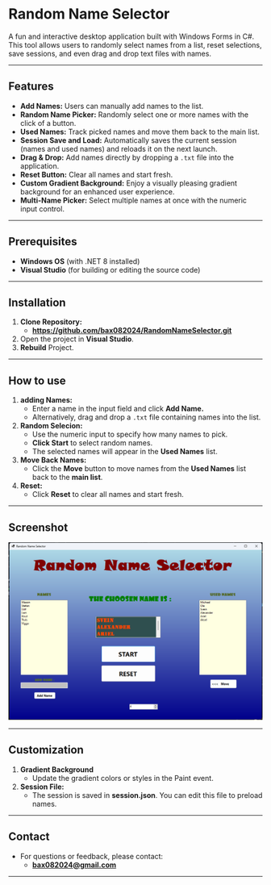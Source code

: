 # Random Name Selector

A fun and interactive desktop application built with Windows Forms in C#. 
This tool allows users to randomly select names from a list, reset selections, 
save sessions, and even drag and drop text files with names.

---

## Features
- **Add Names:** Users can manually add names to the list.
- **Random Name Picker:** Randomly select one or more names with the click of a button.
- **Used Names:** Track picked names and move them back to the main list.
- **Session Save and Load:** Automatically saves the current session (names and used names) and reloads it on the next launch.
- **Drag & Drop:** Add names directly by dropping a `.txt` file into the application.
- **Reset Button:** Clear all names and start fresh.
- **Custom Gradient Background:** Enjoy a visually pleasing gradient background for an enhanced user experience.
- **Multi-Name Picker:** Select multiple names at once with the numeric input control.

---

## Prerequisites
- **Windows OS** (with .NET 8 installed)
- **Visual Studio** (for building or editing the source code)

---

## Installation

1. **Clone Repository:**
	- **https://github.com/bax082024/RandomNameSelector.git**
2. Open the project in **Visual Studio**.
3. **Rebuild** Project.

---

## How to use 

1. **adding Names:**
	- Enter a name in the input field and click **Add Name.**
	- Alternatively, drag and drop a `.txt` file containing names into the list.
2. **Random Selecion:**
	- Use the numeric input to specify how many names to pick.
	- **Click Start** to select random names.
	- The selected names will appear in the **Used Names** list.
3. **Move Back Names:**
	- Click the **Move** button to move names from the **Used Names** list back to the **main list**.
4. **Reset:**
	- Click **Reset** to clear all names and start fresh.

---

## Screenshot

<img src="Images/program.png" alt="1" width="800">

---

## Customization
1. **Gradient Background**
	- Update the gradient colors or styles in the Paint event.
2. **Session File:**
	- The session is saved in **session.json**. You can edit this file to preload names.

---

## Contact

- For questions or feedback, please contact:
	- **bax082024@gmail.com**


---


